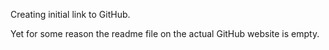 Creating initial link to GitHub.

Yet for some reason the readme file on the actual GitHub website is empty.